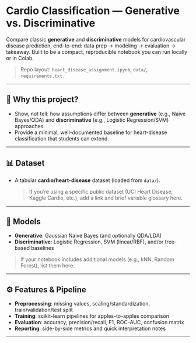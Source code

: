 # Cardio Classification — Generative vs. Discriminative

Compare classic **generative** and **discriminative** models for cardiovascular disease prediction, end-to-end: data prep → modeling → evaluation → takeaway. Built to be a compact, reproducible notebook you can run locally or in Colab.

> Repo layout: `heart_disease_assignment.ipynb`, `data/`, `requirements.txt`.

---

## 📌 Why this project?

- Show, not tell: how assumptions differ between **generative** (e.g., Naive Bayes/QDA) and **discriminative** (e.g., Logistic Regression/SVM) approaches.
- Provide a minimal, well-documented baseline for heart-disease classification that students can extend.

---

## 📊 Dataset

- A tabular **cardio/heart-disease** dataset (loaded from `data/`).  
  > If you’re using a specific public dataset (UCI Heart Disease, Kaggle Cardio, etc.), add a link and brief variable glossary here.

---

## 🧠 Models

- **Generative**: Gaussian Naive Bayes (and optionally QDA/LDA)
- **Discriminative**: Logistic Regression, SVM (linear/RBF), and/or tree-based baselines

> If your notebook includes additional models (e.g., kNN, Random Forest), list them here.

---

## ⚙️ Features & Pipeline

- **Preprocessing**: missing values, scaling/standardization, train/validation/test split
- **Training**: scikit-learn pipelines for apples-to-apples comparison
- **Evaluation**: accuracy, precision/recall, F1, ROC-AUC, confusion matrix
- **Reporting**: side-by-side metrics and quick interpretation notes

---

